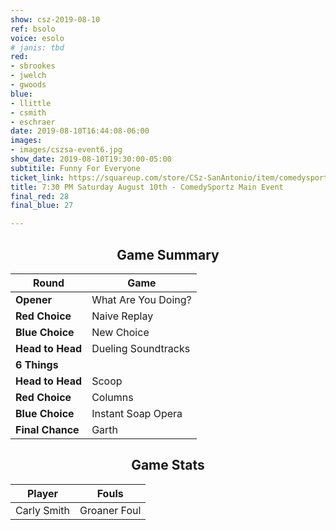 ```yaml
---
show: csz-2019-08-10
ref: bsolo
voice: esolo
# janis: tbd
red:
- sbrookes
- jwelch
- gwoods
blue:
- llittle
- csmith
- eschraer
date: 2019-08-10T16:44:08-06:00
images:
- images/cszsa-event6.jpg
show_date: 2019-08-10T19:30:00-05:00
subtitile: Funny For Everyone
ticket_link: https://squareup.com/store/CSz-SanAntonio/item/comedysportz-saturday-august-th
title: 7:30 PM Saturday August 10th - ComedySportz Main Event
final_red: 28
final_blue: 27

---
```

<center>

## Game Summary

| **Round** | **Game** |
|--------------|------|
| **Opener**       |What Are You Doing?|
| **Red Choice**   |Naive Replay|
| **Blue Choice**  |New Choice|
| **Head to Head** |Dueling Soundtracks|
| **6 Things**     |      |
| **Head to Head** |Scoop|
| **Red Choice**   |Columns|
| **Blue Choice**  |Instant Soap Opera|
| **Final Chance** |Garth|

## Game Stats

| **Player** | **Fouls** |
|--------|-------|
|Carly Smith|Groaner Foul|

</center>
